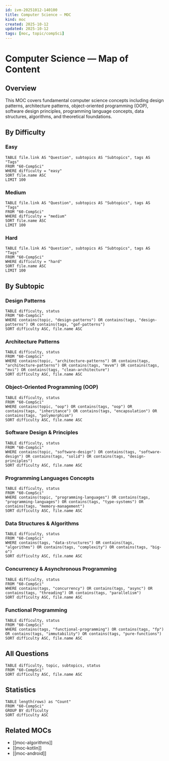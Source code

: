 ```yaml
---
id: ivm-20251012-140100
title: Computer Science — MOC
kind: moc
created: 2025-10-12
updated: 2025-10-12
tags: [moc, topic/compSci]
---
```


# Computer Science — Map of Content

## Overview
This MOC covers fundamental computer science concepts including design patterns, architecture patterns, object-oriented programming (OOP), software design principles, programming language concepts, data structures, algorithms, and theoretical foundations.

## By Difficulty

### Easy
```dataview
TABLE file.link AS "Question", subtopics AS "Subtopics", tags AS "Tags"
FROM "60-CompSci"
WHERE difficulty = "easy"
SORT file.name ASC
LIMIT 100
```

### Medium
```dataview
TABLE file.link AS "Question", subtopics AS "Subtopics", tags AS "Tags"
FROM "60-CompSci"
WHERE difficulty = "medium"
SORT file.name ASC
LIMIT 100
```

### Hard
```dataview
TABLE file.link AS "Question", subtopics AS "Subtopics", tags AS "Tags"
FROM "60-CompSci"
WHERE difficulty = "hard"
SORT file.name ASC
LIMIT 100
```

## By Subtopic

### Design Patterns
```dataview
TABLE difficulty, status
FROM "60-CompSci"
WHERE contains(topic, "design-patterns") OR contains(tags, "design-patterns") OR contains(tags, "gof-patterns")
SORT difficulty ASC, file.name ASC
```

### Architecture Patterns
```dataview
TABLE difficulty, status
FROM "60-CompSci"
WHERE contains(topic, "architecture-patterns") OR contains(tags, "architecture-patterns") OR contains(tags, "mvvm") OR contains(tags, "mvi") OR contains(tags, "clean-architecture")
SORT difficulty ASC, file.name ASC
```

### Object-Oriented Programming (OOP)
```dataview
TABLE difficulty, status
FROM "60-CompSci"
WHERE contains(topic, "oop") OR contains(tags, "oop") OR contains(tags, "inheritance") OR contains(tags, "encapsulation") OR contains(tags, "polymorphism")
SORT difficulty ASC, file.name ASC
```

### Software Design & Principles
```dataview
TABLE difficulty, status
FROM "60-CompSci"
WHERE contains(topic, "software-design") OR contains(tags, "software-design") OR contains(tags, "solid") OR contains(tags, "design-principles")
SORT difficulty ASC, file.name ASC
```

### Programming Languages Concepts
```dataview
TABLE difficulty, status
FROM "60-CompSci"
WHERE contains(topic, "programming-languages") OR contains(tags, "programming-languages") OR contains(tags, "type-systems") OR contains(tags, "memory-management")
SORT difficulty ASC, file.name ASC
```

### Data Structures & Algorithms
```dataview
TABLE difficulty, status
FROM "60-CompSci"
WHERE contains(tags, "data-structures") OR contains(tags, "algorithms") OR contains(tags, "complexity") OR contains(tags, "big-o")
SORT difficulty ASC, file.name ASC
```

### Concurrency & Asynchronous Programming
```dataview
TABLE difficulty, status
FROM "60-CompSci"
WHERE contains(tags, "concurrency") OR contains(tags, "async") OR contains(tags, "threading") OR contains(tags, "parallelism")
SORT difficulty ASC, file.name ASC
```

### Functional Programming
```dataview
TABLE difficulty, status
FROM "60-CompSci"
WHERE contains(tags, "functional-programming") OR contains(tags, "fp") OR contains(tags, "immutability") OR contains(tags, "pure-functions")
SORT difficulty ASC, file.name ASC
```

## All Questions
```dataview
TABLE difficulty, topic, subtopics, status
FROM "60-CompSci"
SORT difficulty ASC, file.name ASC
```

## Statistics
```dataview
TABLE length(rows) as "Count"
FROM "60-CompSci"
GROUP BY difficulty
SORT difficulty ASC
```

## Related MOCs
- [[moc-algorithms]]
- [[moc-kotlin]]
- [[moc-android]]
